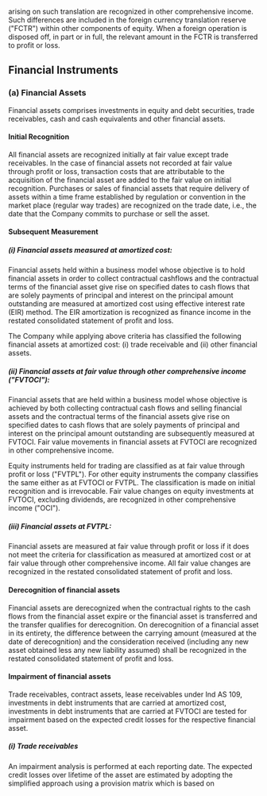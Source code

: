 arising on such translation are recognized in other comprehensive income. Such differences are included in the foreign currency translation reserve ("FCTR") within other components of equity. When a foreign operation is disposed off, in part or in full, the relevant amount in the FCTR is transferred to profit or loss.

## Financial Instruments

### (a) Financial Assets

Financial assets comprises investments in equity and debt securities, trade receivables, cash and cash equivalents and other financial assets.

#### Initial Recognition

All financial assets are recognized initially at fair value except trade receivables. In the case of financial assets not recorded at fair value through profit or loss, transaction costs that are attributable to the acquisition of the financial asset are added to the fair value on initial recognition. Purchases or sales of financial assets that require delivery of assets within a time frame established by regulation or convention in the market place (regular way trades) are recognized on the trade date, i.e., the date that the Company commits to purchase or sell the asset.

#### Subsequent Measurement

##### (i) Financial assets measured at amortized cost:

Financial assets held within a business model whose objective is to hold financial assets in order to collect contractual cashflows and the contractual terms of the financial asset give rise on specified dates to cash flows that are solely payments of principal and interest on the principal amount outstanding are measured at amortized cost using effective interest rate (EIR) method. The EIR amortization is recognized as finance income in the restated consolidated statement of profit and loss.

The Company while applying above criteria has classified the following financial assets at amortized cost: (i) trade receivable and (ii) other financial assets.

##### (ii) Financial assets at fair value through other comprehensive income ("FVTOCI"):

Financial assets that are held within a business model whose objective is achieved by both collecting contractual cash flows and selling financial assets and the contractual terms of the financial assets give rise on specified dates to cash flows that are solely payments of principal and interest on the principal amount outstanding are subsequently measured at FVTOCI. Fair value movements in financial assets at FVTOCI are recognized in other comprehensive income.

Equity instruments held for trading are classified as at fair value through profit or loss ("FVTPL"). For other equity instruments the company classifies the same either as at FVTOCI or FVTPL. The classification is made on initial recognition and is irrevocable. Fair value changes on equity investments at FVTOCI, excluding dividends, are recognized in other comprehensive income ("OCI").

##### (iii) Financial assets at FVTPL:

Financial assets are measured at fair value through profit or loss if it does not meet the criteria for classification as measured at amortized cost or at fair value through other comprehensive income. All fair value changes are recognized in the restated consolidated statement of profit and loss.

#### Derecognition of financial assets

Financial assets are derecognized when the contractual rights to the cash flows from the financial asset expire or the financial asset is transferred and the transfer qualifies for derecognition. On derecognition of a financial asset in its entirety, the difference between the carrying amount (measured at the date of derecognition) and the consideration received (including any new asset obtained less any new liability assumed) shall be recognized in the restated consolidated statement of profit and loss.

#### Impairment of financial assets

Trade receivables, contract assets, lease receivables under Ind AS 109, investments in debt instruments that are carried at amortized cost, investments in debt instruments that are carried at FVTOCI are tested for impairment based on the expected credit losses for the respective financial asset.

##### (i) Trade receivables

An impairment analysis is performed at each reporting date. The expected credit losses over lifetime of the asset are estimated by adopting the simplified approach using a provision matrix which is based on